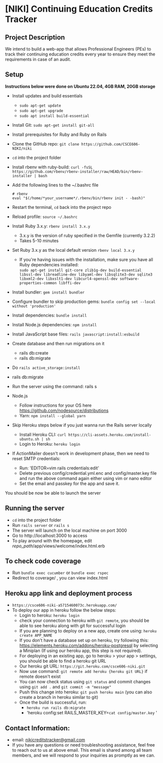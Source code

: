 # [NIKI] Continuing Education Credits Tracker

## Project Description
We intend to build a web-app that allows Professional Engineers (PEs) to track their continuing education credits every year to ensure they meet the requirements in case of an audit.

## Setup
**Instructions below were done on Ubuntu 22.04, 4GB RAM, 20GB storage**
- Install updates and build essentials
  - `sudo apt-get update`
  - `sudo apt-get upgrade`
  - `sudo apt install build-essential`
- Install Git: `sudo apt-get install git-all`
- Install prerequisites for Ruby and Ruby on Rails
  
- Clone the GitHub repo: `git clone https://github.com/CSCE606-NIKI/niki`
- `cd` into the project folder
- Install rbenv with ruby-build: `curl -fsSL https://github.com/rbenv/rbenv-installer/raw/HEAD/bin/rbenv-installer | bash`
- Add the following lines to the ~/.bashrc file
    ```
    # rbenv
    eval "$(/home/*your_username*/.rbenv/bin/rbenv init - -bash)"
    ```
- Restart the terminal, `cd` back into the project repo
- Reload profile: `source ~/.bashrc`
- Install Ruby 3.x.y: `rbenv install 3.x.y`
  - 3.x.y is the version of ruby specified in the Gemfile (currently 3.2.2)
  - Takes 5-10 minutes
- Set Ruby 3.x.y as the local default version `rbenv local 3.x.y`
  - If you're having issues with the installation, make sure you have all Ruby dependencies installed: \
`sudo apt-get install git-core zlib1g-dev build-essential libssl-dev libreadline-dev libyaml-dev libsqlite3-dev sqlite3 libxml2-dev libxslt1-dev libcurl4-openssl-dev software-properties-common libffi-dev`
- Install bundler: `gem install bundler`
- Configure bundler to skip production gems: `bundle config set --local without 'production'`
- Install dependencies: `bundle install`
- Install Node.js dependencies: `npm install`
- Install JavaScript base files: `rails javascript:install:esbuild`
- Create database and then run migrations on it
    - rails db:create
    - rails db:migrate
- Do `rails active_storage:install`
- rails db:migrate
- Run the server using the command: rails s
- Node.js
    - Follow instructions for your OS here https://github.com/nodesource/distributions
    - Yarn: `npm install --global yarn`
- Skip Heroku steps below if you just wanna run the Rails server locally
    - Install Heroku CLI: `curl https://cli-assets.heroku.com/install-ubuntu.sh | sh`
    - Login to Heroku: `heroku login`
- If ActionMailer doesn't work in development phase, then we need to reset SMTP credentials:
  - Run: 'EDITOR=vim rails credentials:edit'
  - Delete previous config/credential.yml.enc and config/master.key file and run the above command again either using vim or nano editor
  - Set the email and passkey for the app and save it.

You should be now be able to launch the server

## Running the server
- `cd` into the project folder
- Run `rails server` or `rails s`
- The server will launch on the local machine on port 3000
- Go to http://localhost:3000 to access
- To play around with the homepage, edit *repo_path*/app/views/welcome/index.html.erb

## To check code coverage
- Run `bundle exec cucumber` or `bundle exec rspec`
- Redirect to coverage/ , you can view index.html 

## Heroku app link and deployment process
- `https://csce606-niki-a5715460073c.herokuapp.com/`
- To deploy our app in heroku follow the below steps:
  - Login to heroku: `heroku login`
  - check your connection to heroku with `git remote`, you should be able to see heroku along with git for successful login
  - If you are planning to deploy on a new app, create one using: `heroku create APP_NAME`
  - If you don't have a database set up on heroku, try following this: https://elements.heroku.com/addons/heroku-postgresql by selecting a Miniplan (If using our heroku app, this step is not required).
  - For deploying in an existing app, go to heroku > your app > settings, you should be able to find a heroku git URL
  - Our heroku git URL: `https://git.heroku.com/csce606-niki.git`
  - Now use command: `git remote add heroku {heroku git URL}` if remote doesn't exist 
  - You can now check status using `git status` and commit changes using `git add .` and `git commit -m "message"`
  - Push this change into heroku: `git push heroku main` (you can also create a branch in heroku similar to git)
  - Once the build is successful, run:
    - `heroku run rails db:migrate`
    - 'heroku config:set RAILS_MASTER_KEY=`cat config/master.key` ' 

## Contact Information:
- email: nikicreditstracker@gmail.com
- If you have any questions or need troubleshooting assistance, feel free to reach out to us at above email. This email is shared among all team members, and we will respond to your inquiries as promptly as we can.
